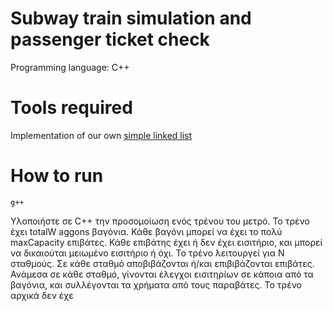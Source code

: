 # Subway train simulation and passenger ticket check

Programming language: C++

# Tools required

Implementation of our own [simple linked list]()

# 


# How to run

```
g++ 
```



Υλοποιήστε σε C++ την προσομοίωση ενός τρένου του μετρό. Το τρένο έχει totalW aggons
βαγόνια. Κάθε βαγόνι μπορεί να έχει το πολύ maxCapacity επιβάτες. Κάθε επιβάτης έχει ή
δεν έχει εισιτήριο, και μπορεί να δικαιούται μειωμένο εισιτήριο ή όχι. Το τρένο λειτουργεί για
N σταθμούς. Σε κάθε σταθμό αποβιβάζονται ή/και επιβιβάζονται επιβάτες. Ανάμεσα σε κάθε
σταθμό, γίνονται έλεγχοι εισιτηρίων σε κάποια από τα βαγόνια, και συλλέγονται τα χρήματα
από τους παραβάτες.
Το τρένο αρχικά δεν έχε
